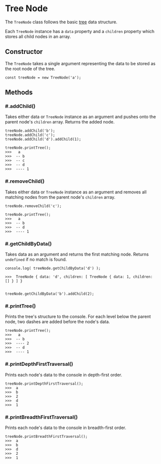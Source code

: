 # Tree Node
The `TreeNode` class follows the basic [tree](https://en.wikipedia.org/wiki/Tree_(data_structure)) data structure.

Each `TreeNode` instance has a `data` property and a `children` property which stores all child nodes in an array.

## Constructor
The `TreeNode` takes a single argument representing the data to be stored as the root node of the tree.
```
const treeNode = new TreeNode('a');
```

## Methods
### \#.addChild()
Takes either data or `TreeNode` instance as an argument and pushes onto the parent node's `children` array. Returns the added node.
```
treeNode.addChild('b');
treeNode.addChild('c');
treeNode.addChild('d').addChild(1);

treeNode.printTree();
>>>   a
>>>  -- b
>>>  -- c
>>>  -- d
>>>  ---- 1
```

### \#.removeChild()
Takes either data or `TreeNode` instance as an argument and removes all matching nodes from the parent node's `children` array.
```
treeNode.removeChild('c');

treeNode.printTree();
>>>   a
>>>  -- b
>>>  -- d
>>>  ---- 1
```

### \#.getChildByData()
Takes data as an argument and returns the first matching node. Returns `undefined` if no match is found.
```
console.log( treeNode.getChildByData('d') );

>>>  TreeNode { data: 'd', children: [ TreeNode { data: 1, children: [] } ] }


treeNode.getChildByData('b').addChild(2);
```

### \#.printTree()
Prints the tree's structure to the console. For each level below the parent node, two dashes are added before the node's data.
```
treeNode.printTree();
>>>   a
>>>  -- b
>>>  ---- 2
>>>  -- d
>>>  ---- 1
```

### \#.printDepthFirstTraversal()
Prints each node's data to the console in depth-first order.
```
treeNode.printDepthFirstTraversal();
>>>  a
>>>  b
>>>  2
>>>  d
>>>  1
```

### \#.printBreadthFirstTraversal()
Prints each node's data to the console in breadth-first order.
```
treeNode.printBreadthFirstTraversal();
>>>  a
>>>  b
>>>  d
>>>  2
>>>  1
```